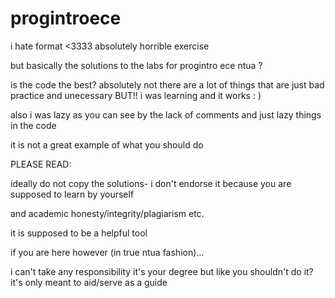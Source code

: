 # progintroece
i hate format <3333
absolutely horrible exercise 

but basically the solutions to the labs for progintro ece ntua ? 

is the code the best? absolutely not there are a lot of things that are just bad practice and unecessary BUT!! i was learning and it works : ) 

also i was lazy as you can see by the lack of comments and just lazy things in the code 

it is not a great example of what you should do 


PLEASE READ: 

ideally do not copy the solutions- i don't endorse it because you are supposed to learn by yourself 

and academic honesty/integrity/plagiarism etc. 

it is supposed to be a helpful tool

if you are here however (in true ntua fashion)... 

i can't take any responsibility it's your degree but like you shouldn't do it?  
it's only meant to aid/serve as a guide
